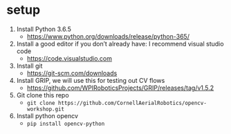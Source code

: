 # setup
1. Install Python 3.6.5
   - https://www.python.org/downloads/release/python-365/
2. Install a good editor if you don’t already have: I recommend visual studio code
   - https://code.visualstudio.com
3. Install git
   - https://git-scm.com/downloads
4. Install GRIP, we will use this for testing out CV flows
   - https://github.com/WPIRoboticsProjects/GRIP/releases/tag/v1.5.2
5. Git clone this repo
   - `git clone https://github.com/CornellAerialRobotics/opencv-workshop.git`
6. Install python opencv
   - `pip install opencv-python`
